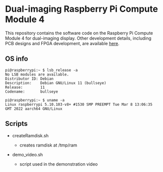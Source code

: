 # Dual-imaging Raspberry Pi Compute Module 4

This repository contains the software code on the Raspberry Pi Compute Module 4 for dual-imaging display. Other development details, including PCB designs and FPGA development, are available [here](https://github.com/kotaniko/dual-imaging).

## OS info

```console
pi@raspberrypi:~ $ lsb_release -a
No LSB modules are available.
Distributor ID: Debian
Description:    Debian GNU/Linux 11 (bullseye)
Release:        11
Codename:       bullseye
```

```console
pi@raspberrypi:~ $ uname -a
Linux raspberrypi 5.10.103-v8+ #1530 SMP PREEMPT Tue Mar 8 13:06:35 GMT 2022 aarch64 GNU/Linux
```

## Scripts

* createRamdisk.sh
    - creates ramdisk at /tmp/ram

* demo_video.sh
    - script used in the demonstration video

